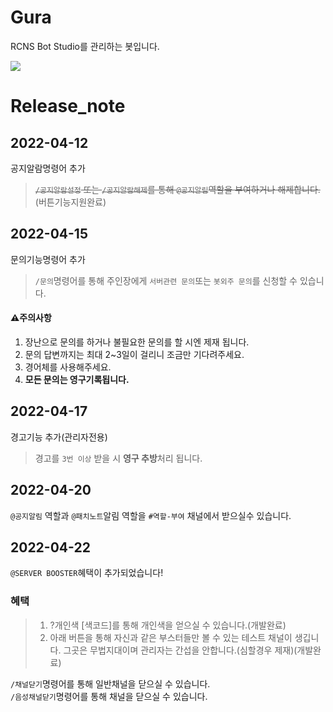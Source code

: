 # Gura
RCNS Bot Studio를 관리하는 봇입니다.

[<img src="https://img.shields.io/badge/python-4374D9?style=for-the-badge&logo=python&logoColor=white">](https://discord.gg/B98msXGRB7)

# Release_note

## 2022-04-12
공지알람명령어 추가
> ~~`/공지알람설정` 또는 `/공지알람해제`를 통해 `@공지알림`역할을 부여하거나 해제합니다.~~
(버튼기능지원완료)

## 2022-04-15
문의기능명령어 추가
> `/문의`명령어를 통해 주인장에게 `서버관련 문의`또는 `봇외주 문의`를 신청할 수 있습니다.

#### ⚠️주의사항
1. 장난으로 문의를 하거나 불필요한 문의를 할 시엔 제재 됩니다.<br/>
2. 문의 답변까지는 최대 2~3일이 걸리니 조금만 기다려주세요.<br/>
3. 경어체를 사용해주세요.<br/>
4. **모든 문의는 영구기록됩니다.**<br/>


## 2022-04-17
경고기능 추가(관리자전용)<br/>
> 경고를 `3번 이상` 받을 시 **영구 추방**처리 됩니다.

## 2022-04-20
`@공지알림` 역할과 `@패치노트`알림 역할을 `#역할-부여` 채널에서 받으실수 있습니다.

## 2022-04-22
`@SERVER BOOSTER`혜택이 추가되었습니다!
### 혜택
> 1. ?개인색 [색코드]를 통해 개인색을 얻으실 수 있습니다.(개발완료)
> 2. 아래 버튼을 통해 자신과 같은 부스터들만 볼 수 있는 테스트 채널이 생깁니다. 그곳은 무법지대이며 관리자는 간섭을 안합니다.(심할경우 제재)(개발완료)

`/채널닫기`명령어를 통해 일반채널을 닫으실 수 있습니다.<br/>
`/음성채널닫기`명령어를 통해 채널을 닫으실 수 있습니다.
